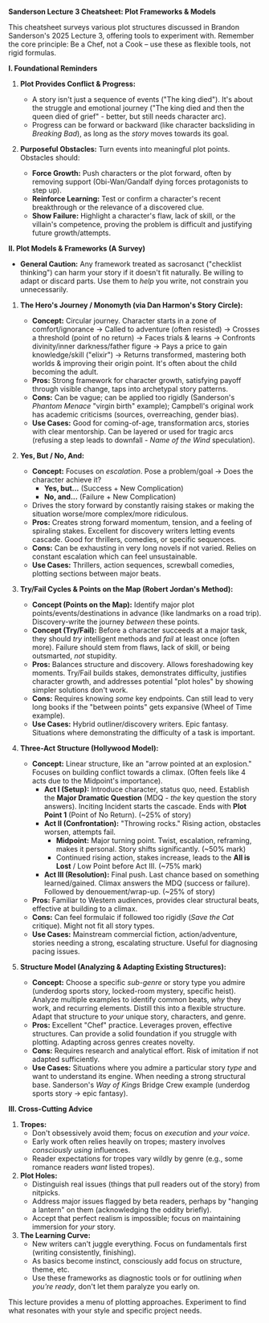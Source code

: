 **Sanderson Lecture 3 Cheatsheet: Plot Frameworks & Models**

This cheatsheet surveys various plot structures discussed in Brandon Sanderson's 2025 Lecture 3, offering tools to experiment with. Remember the core principle: Be a Chef, not a Cook – use these as flexible tools, not rigid formulas.

**I. Foundational Reminders**

1. **Plot Provides Conflict & Progress:**
    * A story isn't just a sequence of events ("The king died"). It's about the struggle and emotional journey ("The king died and then the queen died of grief" - better, but still needs character arc).
    * Progress can be forward or backward (like character backsliding in *Breaking Bad*), as long as the *story* moves towards its goal.

2. **Purposeful Obstacles:** Turn events into meaningful plot points. Obstacles should:
    * **Force Growth:** Push characters or the plot forward, often by removing support (Obi-Wan/Gandalf dying forces protagonists to step up).
    * **Reinforce Learning:** Test or confirm a character's recent breakthrough or the relevance of a discovered clue.
    * **Show Failure:** Highlight a character's flaw, lack of skill, or the villain's competence, proving the problem is difficult and justifying future growth/attempts.

**II. Plot Models & Frameworks (A Survey)**

* **General Caution:** Any framework treated as sacrosanct ("checklist thinking") can harm your story if it doesn't fit naturally. Be willing to adapt or discard parts. Use them to *help* you write, not constrain you unnecessarily.

1. **The Hero's Journey / Monomyth (via Dan Harmon's Story Circle):**
    * **Concept:** Circular journey. Character starts in a zone of comfort/ignorance -> Called to adventure (often resisted) -> Crosses a threshold (point of no return) -> Faces trials & learns -> Confronts divinity/inner darkness/father figure -> Pays a price to gain knowledge/skill ("elixir") -> Returns transformed, mastering both worlds & improving their origin point. It's often about the child becoming the adult.
    * **Pros:** Strong framework for character growth, satisfying payoff through visible change, taps into archetypal story patterns.
    * **Cons:** Can be vague; can be applied too rigidly (Sanderson's *Phantom Menace* "virgin birth" example); Campbell's original work has academic criticisms (sources, overreaching, gender bias).
    * **Use Cases:** Good for coming-of-age, transformation arcs, stories with clear mentorship. Can be layered or used for tragic arcs (refusing a step leads to downfall - *Name of the Wind* speculation).

2. **Yes, But / No, And:**
    * **Concept:** Focuses on *escalation*. Pose a problem/goal -> Does the character achieve it?
        * **Yes, but...** (Success + New Complication)
        * **No, and...** (Failure + New Complication)
    * Drives the story forward by constantly raising stakes or making the situation worse/more complex/more ridiculous.
    * **Pros:** Creates strong forward momentum, tension, and a feeling of spiraling stakes. Excellent for discovery writers letting events cascade. Good for thrillers, comedies, or specific sequences.
    * **Cons:** Can be exhausting in very long novels if not varied. Relies on constant escalation which can feel unsustainable.
    * **Use Cases:** Thrillers, action sequences, screwball comedies, plotting sections between major beats.

3. **Try/Fail Cycles & Points on the Map (Robert Jordan's Method):**
    * **Concept (Points on the Map):** Identify major plot points/events/destinations in advance (like landmarks on a road trip). Discovery-write the journey *between* these points.
    * **Concept (Try/Fail):** Before a character succeeds at a major task, they should *try* intelligent methods and *fail* at least once (often more). Failure should stem from flaws, lack of skill, or being outsmarted, *not* stupidity.
    * **Pros:** Balances structure and discovery. Allows foreshadowing key moments. Try/Fail builds stakes, demonstrates difficulty, justifies character growth, and addresses potential "plot holes" by showing simpler solutions don't work.
    * **Cons:** Requires knowing *some* key endpoints. Can still lead to very long books if the "between points" gets expansive (Wheel of Time example).
    * **Use Cases:** Hybrid outliner/discovery writers. Epic fantasy. Situations where demonstrating the difficulty of a task is important.

4. **Three-Act Structure (Hollywood Model):**
    * **Concept:** Linear structure, like an "arrow pointed at an explosion." Focuses on building conflict towards a climax. (Often feels like 4 acts due to the Midpoint's importance).
        * **Act I (Setup):** Introduce character, status quo, need. Establish the **Major Dramatic Question** (MDQ - *the* key question the story answers). Inciting Incident starts the cascade. Ends with **Plot Point 1** (Point of No Return). (~25% of story)
        * **Act II (Confrontation):** "Throwing rocks." Rising action, obstacles worsen, attempts fail.
            * **Midpoint:** Major turning point. Twist, escalation, reframing, makes it personal. Story shifts significantly. (~50% mark)
            * Continued rising action, stakes increase, leads to the **All is Lost** / Low Point before Act III. (~75% mark)
        * **Act III (Resolution):** Final push. Last chance based on something learned/gained. Climax answers the MDQ (success or failure). Followed by denouement/wrap-up. (~25% of story)
    * **Pros:** Familiar to Western audiences, provides clear structural beats, effective at building to a climax.
    * **Cons:** Can feel formulaic if followed too rigidly (*Save the Cat* critique). Might not fit all story types.
    * **Use Cases:** Mainstream commercial fiction, action/adventure, stories needing a strong, escalating structure. Useful for diagnosing pacing issues.

5. **Structure Model (Analyzing & Adapting Existing Structures):**
    * **Concept:** Choose a specific *sub-genre* or story type you admire (underdog sports story, locked-room mystery, specific heist). Analyze multiple examples to identify common beats, *why* they work, and recurring elements. Distill this into a flexible structure. Adapt that structure to *your* unique story, characters, and genre.
    * **Pros:** Excellent "Chef" practice. Leverages proven, effective structures. Can provide a solid foundation if you struggle with plotting. Adapting across genres creates novelty.
    * **Cons:** Requires research and analytical effort. Risk of imitation if not adapted sufficiently.
    * **Use Cases:** Situations where you admire a particular story *type* and want to understand its engine. When needing a strong structural base. Sanderson's *Way of Kings* Bridge Crew example (underdog sports story -> epic fantasy).

**III. Cross-Cutting Advice**

1. **Tropes:**
    * Don't obsessively avoid them; focus on *execution* and *your voice*.
    * Early work often relies heavily on tropes; mastery involves *consciously using* influences.
    * Reader expectations for tropes vary wildly by genre (e.g., some romance readers *want* listed tropes).
2. **Plot Holes:**
    * Distinguish real issues (things that pull readers out of the story) from nitpicks.
    * Address major issues flagged by beta readers, perhaps by "hanging a lantern" on them (acknowledging the oddity briefly).
    * Accept that perfect realism is impossible; focus on maintaining immersion for *your* story.
3. **The Learning Curve:**
    * New writers can't juggle everything. Focus on fundamentals first (writing consistently, finishing).
    * As basics become instinct, consciously add focus on structure, theme, etc.
    * Use these frameworks as diagnostic tools or for outlining *when you're ready*, don't let them paralyze you early on.

This lecture provides a menu of plotting approaches. Experiment to find what resonates with your style and specific project needs.
